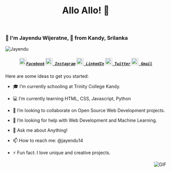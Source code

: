 <h1 align="center">Allo Allo! 👋</h1>
<br>
<h3 align"center">👦 I'm Jayendu Wijeratne, 📍 from Kandy, Srilanka</h3>
<p align="left"> <img src="https://komarev.com/ghpvc/?username=Jayendu&color=red" alt="Jayendu" /> </p>

<p> 
<h5 align="center">
  <code><a href="https://www.facebook.com/jayendu14" title="Facebook Profile"><img width="22"                                                                             src="https://github.com/Jayendu/jayendu/img/facebook.png">Facebook</a></code>
  <code><a href="https://www.instagram.com/jayendu14/" title="Instagram Profile"><img width="22" 
src="https://github.com/Jayendu/jayendu/img/instagram.svg"> Instagram</a></code>  
  <code><a href="https://www.linkedin.com/in/jayendu-wijeratne-2624291aa/" title="LinkedIn Profile"><img width="22" 
src="https://github.com/Jayendu/jayendu/img/linkedin.svg"> LinkedIn</a></code>  
  <code><a href="https://www.twitter.com/jayendu14" title="Twitter Profile"><img width="22" 
src="https://github.com/Jayendu/jayendu/img//twitter.png"> Twitter</a></code>  
  <code><a href="mailto:wijeratnejayendu@gmail.com; jayenduwijeratne@gmail.com" title="Send Email"><img width="22" 
src="https://github.com/Jayendu/jayendu/img//gmail.png"> Gmail</a></code>
</h5>
<p/>

Here are some ideas to get you started:

- 🎓 I’m currently schooling at Trinity College Kandy.

- 💻 I’m currently learning HTML, CSS, Javascript, Python

- 🤝 I’m looking to collaborate on Open Source Web Development projects.

- 🤔 I’m looking for help with Web Development and Machine Learning.

- 💬 Ask me about Anything!

- 📫 How to reach me: @jayendu14

- ⚡ Fun fact: I love unique and creative projects.

<img align="right" alt="GIF" src="https://media.giphy.com/media/nGMnDqebzDcfm/giphy.gif" />
